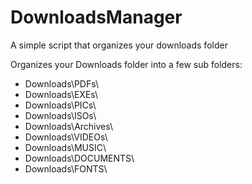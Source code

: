 # DownloadsManager
A simple script that organizes your downloads folder

Organizes your Downloads folder into a few sub folders:

- Downloads\PDFs\
- Downloads\EXEs\
- Downloads\PICs\
- Downloads\ISOs\
- Downloads\Archives\
- Downloads\VIDEOs\
- Downloads\MUSIC\
- Downloads\DOCUMENTS\
- Downloads\FONTS\